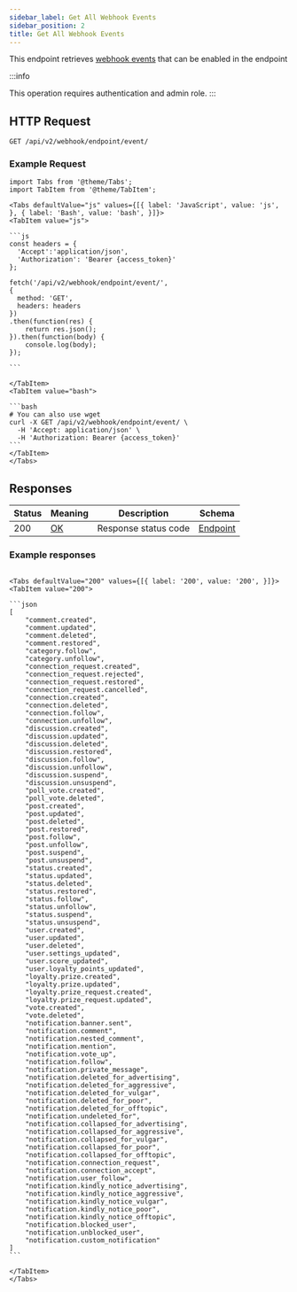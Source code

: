 ```yaml
---
sidebar_label: Get All Webhook Events
sidebar_position: 2
title: Get All Webhook Events
---
```


This endpoint retrieves [webhook events](#list-of-events) that can be enabled in the endpoint

:::info

This operation requires authentication and admin role.
:::

## HTTP Request

`GET /api/v2/webhook/endpoint/event/`

### Example Request

````mdx-code-block
import Tabs from '@theme/Tabs';
import TabItem from '@theme/TabItem';

<Tabs defaultValue="js" values={[{ label: 'JavaScript', value: 'js', }, { label: 'Bash', value: 'bash', }]}>
<TabItem value="js">

```js
const headers = {
  'Accept':'application/json',
  'Authorization': 'Bearer {access_token}'
};

fetch('/api/v2/webhook/endpoint/event/',
{
  method: 'GET',
  headers: headers
})
.then(function(res) {
    return res.json();
}).then(function(body) {
    console.log(body);
});

```

</TabItem>
<TabItem value="bash">

```bash
# You can also use wget
curl -X GET /api/v2/webhook/endpoint/event/ \
  -H 'Accept: application/json' \
  -H 'Authorization: Bearer {access_token}'
```
</TabItem>
</Tabs>
````

## Responses

|Status|Meaning|Description|Schema|
|---|---|---|---|
|200|[OK](https://tools.ietf.org/html/rfc7231#section-6.3.1)|Response status code|[Endpoint](/docs/apireference/v2/schemas/endpoint)|

### Example responses


````mdx-code-block

<Tabs defaultValue="200" values={[{ label: '200', value: '200', }]}>
<TabItem value="200">

```json
[
    "comment.created",
    "comment.updated",
    "comment.deleted",
    "comment.restored",
    "category.follow",
    "category.unfollow",
    "connection_request.created",
    "connection_request.rejected",
    "connection_request.restored",
    "connection_request.cancelled",
    "connection.created",
    "connection.deleted",
    "connection.follow",
    "connection.unfollow",
    "discussion.created",
    "discussion.updated",
    "discussion.deleted",
    "discussion.restored",
    "discussion.follow",
    "discussion.unfollow",
    "discussion.suspend",
    "discussion.unsuspend",
    "poll_vote.created",
    "poll_vote.deleted",
    "post.created",
    "post.updated",
    "post.deleted",
    "post.restored",
    "post.follow",
    "post.unfollow",
    "post.suspend",
    "post.unsuspend",
    "status.created",
    "status.updated",
    "status.deleted",
    "status.restored",
    "status.follow",
    "status.unfollow",
    "status.suspend",
    "status.unsuspend",
    "user.created",
    "user.updated",
    "user.deleted",
    "user.settings_updated",
    "user.score_updated",
    "user.loyalty_points_updated",
    "loyalty.prize.created",
    "loyalty.prize.updated",
    "loyalty.prize_request.created",
    "loyalty.prize_request.updated",
    "vote.created",
    "vote.deleted",
    "notification.banner.sent",
    "notification.comment",
    "notification.nested_comment",
    "notification.mention",
    "notification.vote_up",
    "notification.follow",
    "notification.private_message",
    "notification.deleted_for_advertising",
    "notification.deleted_for_aggressive",
    "notification.deleted_for_vulgar",
    "notification.deleted_for_poor",
    "notification.deleted_for_offtopic",
    "notification.undeleted_for",
    "notification.collapsed_for_advertising",
    "notification.collapsed_for_aggressive",
    "notification.collapsed_for_vulgar",
    "notification.collapsed_for_poor",
    "notification.collapsed_for_offtopic",
    "notification.connection_request",
    "notification.connection_accept",
    "notification.user_follow",
    "notification.kindly_notice_advertising",
    "notification.kindly_notice_aggressive",
    "notification.kindly_notice_vulgar",
    "notification.kindly_notice_poor",
    "notification.kindly_notice_offtopic",
    "notification.blocked_user",
    "notification.unblocked_user",
    "notification.custom_notification"
]
```

</TabItem>
</Tabs>
````




